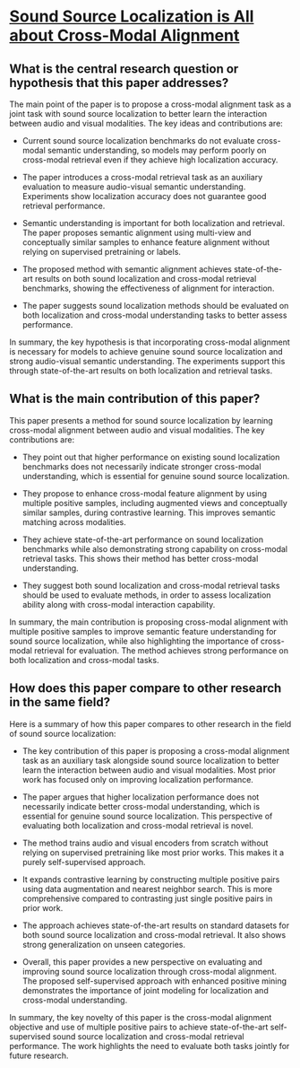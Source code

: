 # [Sound Source Localization is All about Cross-Modal Alignment](https://arxiv.org/abs/2309.10724)

## What is the central research question or hypothesis that this paper addresses?

 The main point of the paper is to propose a cross-modal alignment task as a joint task with sound source localization to better learn the interaction between audio and visual modalities. The key ideas and contributions are:

- Current sound source localization benchmarks do not evaluate cross-modal semantic understanding, so models may perform poorly on cross-modal retrieval even if they achieve high localization accuracy. 

- The paper introduces a cross-modal retrieval task as an auxiliary evaluation to measure audio-visual semantic understanding. Experiments show localization accuracy does not guarantee good retrieval performance.

- Semantic understanding is important for both localization and retrieval. The paper proposes semantic alignment using multi-view and conceptually similar samples to enhance feature alignment without relying on supervised pretraining or labels.

- The proposed method with semantic alignment achieves state-of-the-art results on both sound localization and cross-modal retrieval benchmarks, showing the effectiveness of alignment for interaction.

- The paper suggests sound localization methods should be evaluated on both localization and cross-modal understanding tasks to better assess performance.

In summary, the key hypothesis is that incorporating cross-modal alignment is necessary for models to achieve genuine sound source localization and strong audio-visual semantic understanding. The experiments support this through state-of-the-art results on both localization and retrieval tasks.


## What is the main contribution of this paper?

 This paper presents a method for sound source localization by learning cross-modal alignment between audio and visual modalities. The key contributions are:

- They point out that higher performance on existing sound localization benchmarks does not necessarily indicate stronger cross-modal understanding, which is essential for genuine sound source localization. 

- They propose to enhance cross-modal feature alignment by using multiple positive samples, including augmented views and conceptually similar samples, during contrastive learning. This improves semantic matching across modalities.

- They achieve state-of-the-art performance on sound localization benchmarks while also demonstrating strong capability on cross-modal retrieval tasks. This shows their method has better cross-modal understanding.

- They suggest both sound localization and cross-modal retrieval tasks should be used to evaluate methods, in order to assess localization ability along with cross-modal interaction capability.

In summary, the main contribution is proposing cross-modal alignment with multiple positive samples to improve semantic feature understanding for sound source localization, while also highlighting the importance of cross-modal retrieval for evaluation. The method achieves strong performance on both localization and cross-modal tasks.


## How does this paper compare to other research in the same field?

 Here is a summary of how this paper compares to other research in the field of sound source localization:

- The key contribution of this paper is proposing a cross-modal alignment task as an auxiliary task alongside sound source localization to better learn the interaction between audio and visual modalities. Most prior work has focused only on improving localization performance. 

- The paper argues that higher localization performance does not necessarily indicate better cross-modal understanding, which is essential for genuine sound source localization. This perspective of evaluating both localization and cross-modal retrieval is novel.

- The method trains audio and visual encoders from scratch without relying on supervised pretraining like most prior works. This makes it a purely self-supervised approach.

- It expands contrastive learning by constructing multiple positive pairs using data augmentation and nearest neighbor search. This is more comprehensive compared to contrasting just single positive pairs in prior work.

- The approach achieves state-of-the-art results on standard datasets for both sound source localization and cross-modal retrieval. It also shows strong generalization on unseen categories.

- Overall, this paper provides a new perspective on evaluating and improving sound source localization through cross-modal alignment. The proposed self-supervised approach with enhanced positive mining demonstrates the importance of joint modeling for localization and cross-modal understanding.

In summary, the key novelty of this paper is the cross-modal alignment objective and use of multiple positive pairs to achieve state-of-the-art self-supervised sound source localization and cross-modal retrieval performance. The work highlights the need to evaluate both tasks jointly for future research.
